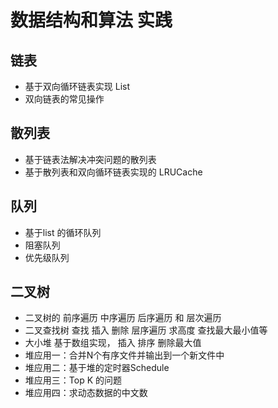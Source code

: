 # 数据结构和算法 实践

## 链表
- 基于双向循环链表实现 List
- 双向链表的常见操作

## 散列表
- 基于链表法解决冲突问题的散列表
- 基于散列表和双向循环链表实现的 LRUCache

## 队列
-  基于list 的循环队列
- 阻塞队列
- 优先级队列

## 二叉树
- 二叉树的 前序遍历 中序遍历  后序遍历 和 层次遍历
- 二叉查找树 查找 插入 删除 层序遍历 求高度 查找最大最小值等
- 大小堆 基于数组实现， 插入 排序 删除最大值 
- 堆应用一：合并N个有序文件并输出到一个新文件中
- 堆应用二：基于堆的定时器Schedule
- 堆应用三：Top K 的问题
- 堆应用四：求动态数据的中文数